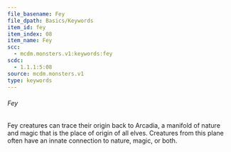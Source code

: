 ```yaml
---
file_basename: Fey
file_dpath: Basics/Keywords
item_id: fey
item_index: 08
item_name: Fey
scc:
  - mcdm.monsters.v1:keywords:fey
scdc:
  - 1.1.1:5:08
source: mcdm.monsters.v1
type: keywords
---
```


###### Fey

Fey creatures can trace their origin back to Arcadia, a manifold of nature and magic that is the place of origin of all elves. Creatures from this plane often have an innate connection to nature, magic, or both.
